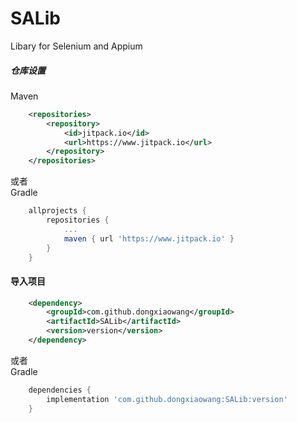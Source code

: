 # SALib
Libary for Selenium and Appium

##### 仓库设置  
Maven
```xml
    <repositories>
        <repository>
            <id>jitpack.io</id>
            <url>https://www.jitpack.io</url>
        </repository>
    </repositories>
```
或者  
Gradle
```gradle
	allprojects {
		repositories {
			...
			maven { url 'https://www.jitpack.io' }
		}
	}
```

#### 导入项目
```xml
	<dependency>
	    <groupId>com.github.dongxiaowang</groupId>
	    <artifactId>SALib</artifactId>
	    <version>version</version>
	</dependency>
```
或者  
Gradle
```gradle
	dependencies {
		implementation 'com.github.dongxiaowang:SALib:version'
	}
```

